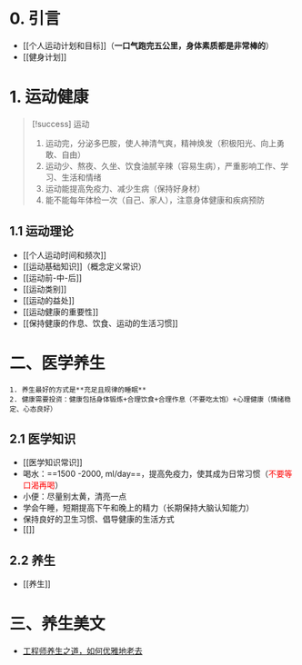 # 0. 引言 
- [[个人运动计划和目标]]（**一口气跑完五公里，身体素质都是非常棒的**）
- [[健身计划]]


# 1. 运动健康
> [!success] 运动
> 1. 运动完，分泌多巴胺，使人神清气爽，精神焕发（积极阳光、向上勇敢、自由）
> 2. 运动少、熬夜、久坐、饮食油腻辛辣（容易生病），严重影响工作、学习、生活和情绪
> 3. 运动能提高免疫力、减少生病（保持好身材）
> 4. 能不能每年体检一次（自己、家人），注意身体健康和疾病预防
## 1.1 运动理论
- [[个人运动时间和频次]]
-  [[运动基础知识]]（概念定义常识）
- [[运动前-中-后]]
- [[运动类别]]
- [[运动的益处]]
- [[运动健康的重要性]]
- [[保持健康的作息、饮食、运动的生活习惯]]
# 二、医学养生
```ad-info
1. 养生最好的方式是**充足且规律的睡眠**
2. 健康需要投资：健康包括身体锻炼+合理饮食+合理作息（不要吃太饱）+心理健康（情绪稳定、心态良好）
```
## 2.1 医学知识
- [[医学知识常识]]
- 喝水：==1500 -2000, ml/day==，提高免疫力，使其成为日常习惯（<font color="#ff0000">不要等口渴再喝</font>）
- 小便：尽量别太黄，清亮一点
- 学会午睡，短期提高下午和晚上的精力（长期保持大脑认知能力）
- 保持良好的卫生习惯、倡导健康的生活方式
- [[]]
## 2.2 养生
- [[养生]]


# 三、养生美文
- [工程师养生之道，如何优雅地老去](https://mp.weixin.qq.com/s/zCz-aZK1hVW5duNuyLahuw)